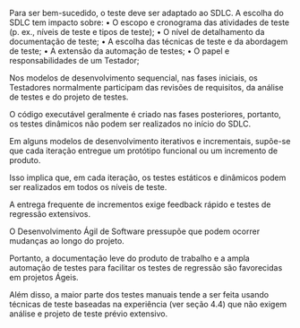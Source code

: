 Para ser bem-sucedido, o teste deve ser adaptado ao SDLC. A escolha do SDLC tem impacto sobre:
    • O escopo e cronograma das atividades de teste (p. ex., níveis de teste e tipos de teste);
    • O nível de detalhamento da documentação de teste;
    • A escolha das técnicas de teste e da abordagem de teste;
    • A extensão da automação de testes;
    • O papel e responsabilidades de um Testador;

Nos modelos de desenvolvimento sequencial, nas fases iniciais, os Testadores normalmente participam das revisões de requisitos, da análise de testes e do projeto de testes.

O código executável geralmente é criado nas fases posteriores, portanto, os testes dinâmicos não podem ser realizados
no início do SDLC.

Em alguns modelos de desenvolvimento iterativos e incrementais, supõe-se que cada iteração entregue um protótipo funcional ou um incremento de produto.

Isso implica que, em cada iteração, os testes estáticos e dinâmicos podem ser realizados em todos os níveis de teste.

A entrega frequente de incrementos exige feedback rápido e testes de regressão extensivos.

O Desenvolvimento Ágil de Software pressupõe que podem ocorrer mudanças ao longo do projeto.

Portanto, a documentação leve do produto de trabalho e a ampla automação de testes para facilitar os testes de regressão são favorecidas em projetos Ágeis.

Além disso, a maior parte dos testes manuais tende a ser feita usando técnicas de teste baseadas na experiência (ver seção 4.4) que não
exigem análise e projeto de teste prévio extensivo.